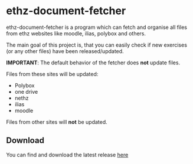 # ethz-document-fetcher
ethz-document-fetcher is a program which can fetch and organise all files from ethz websites like
 moodle, ilias, polybox and others.
 
 The main goal of this project is, that you can easily check if
 new exercises (or any other files) have been released/updated.
 
 **IMPORTANT**: The default behavior of the fetcher does **not** update files.

 Files from these sites will be updated:
 * Polybox
 * one drive
 * nethz
 * ilias
 * moodle
 
 Files from other sites will **not** be updated.

## Download
You can find and download the latest release [here](https://github.com/GeorgOhneH/ethz-document-fetcher/releases/latest)
